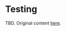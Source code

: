 # Testing

TBD. Original content [here](https://docs.google.com/document/d/1gGP5sqWNCHAWWV_GLdZQ1XyMO4K-CHksUxux0BFtVxk/edit#heading=h.ohqykkhzdhb2).
